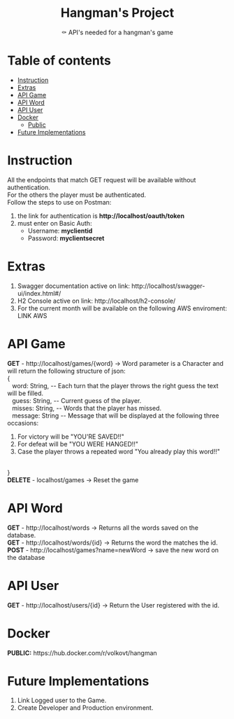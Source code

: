 <h1 align="center">Hangman's Project</h1>

<p align="center">⚰️ API's needed for a hangman's game</p>

Table of contents
=================

<!--ts-->
   * [Instruction](#instruction)
   * [Extras](#extras)
   * [API Game](#api-game)
   * [API Word](#api-word)
   * [API User](#api-user)
   * [Docker](#docker)
     * [Public](#public)
   * [Future Implementations](#future-implementations)
<!--te-->

Instruction
============
<p>
All the endpoints that match GET request will be available without authentication.
<br>For the others the player must be authenticated. 
<br>Follow the steps to use on Postman:
<ol>
    <li> the link for authentication is <strong>http://localhost/oauth/token</strong></li>
    <li> must enter on Basic Auth: 
                                <ul>
                                    <li>Username: <strong>myclientid</strong></li>
                                    <li>Password: <strong>myclientsecret</strong></li>
                                </ul>
    </li>
</ol>
</p>

Extras
============
<p>
    <ol>
        <li>Swagger documentation active on link: http://localhost/swagger-ui/index.html#/</li>
        <li>H2 Console active on link: http://localhost/h2-console/</li>
        <li>For the current month will be available on the following AWS enviroment: LINK AWS</li>
    </ol>
</p>

API Game
============
<p>
<strong>GET</strong> - http://localhost/games/{word} -> Word parameter is a Character and will return the following structure of json:
<br>    {
<br>&ensp;        word: String, -- Each turn that the player throws the right guess the text will be filled. 
<br>&ensp;        guess: String, -- Current guess of the player.
<br>&ensp;        misses: String, -- Words that the player has missed.
<br>&ensp;        message: String -- Message that will be displayed at the following three occasions: 
                            <ol>
                                <li>For victory will be "YOU'RE SAVED!!"</li>
                                <li>For defeat will be "YOU WERE HANGED!!"</li>
                                <li>Case the player throws a repeated word "You already play this word!!"</li>
                            </ol>    
<br>    }
<br><strong>DELETE</strong> - localhost/games -> Reset the game
</p>

API Word
============
<p>
<strong>GET</strong> - http://localhost/words -> Returns all the words saved on the database.
<br><strong>GET</strong> - http://localhost/words/{id} -> Returns the word the matches the id.
<br><strong>POST</strong> - http://localhost/games?name=newWord -> save the new word on the database
</p>

API User
============
<p>
<strong>GET</strong> - http://localhost/users/{id} -> Return the User registered with the id.
</p>

Docker
============
<p>
    <strong>PUBLIC:</strong> https://hub.docker.com/r/volkovt/hangman
</p>



Future Implementations
============
<p>
    <ol>
        <li>Link Logged user to the Game.</li>
        <li>Create Developer and Production environment.</li>
    </ol>
</p>